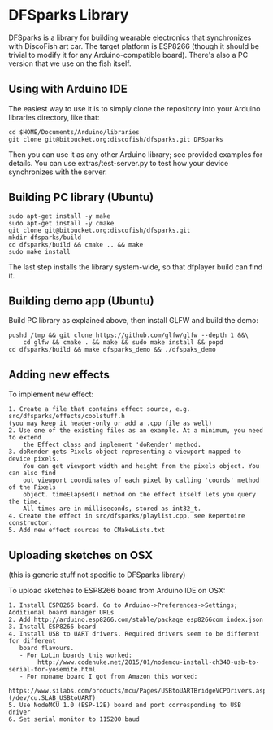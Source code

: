 DFSparks Library
================

DFSparks is a library for building wearable electronics that synchronizes 
with DiscoFish art car. The target platform is ESP8266 (though it should be
trivial to modify it for any Arduino-compatible board). There's also a 
PC version that we use on the fish itself.

Using with Arduino IDE
----------------------------

The easiest way to use it is to simply clone the repository into your Arduino
libraries directory,  like that:

	cd $HOME/Documents/Arduino/libraries
	git clone git@bitbucket.org:discofish/dfsparks.git DFSparks 

Then you can use it as any other Arduino library; see provided examples for
details. You can use extras/test-server.py to test how your device
synchronizes with the server.

Building PC library (Ubuntu)
----------------------------

    sudo apt-get install -y make
    sudo apt-get install -y cmake
	git clone git@bitbucket.org:discofish/dfsparks.git
	mkdir dfsparks/build
	cd dfsparks/build && cmake .. && make 
	sudo make install

The last step installs the library system-wide, so that dfplayer build can
find it.

Building demo app (Ubuntu)
----------------------------

Build PC library as explained above, then install GLFW and build the demo:

	pushd /tmp && git clone https://github.com/glfw/glfw --depth 1 &&\
		cd glfw && cmake . && make && sudo make install && popd 
    cd dfsparks/build && make dfsparks_demo && ./dfspaks_demo
 

Adding new effects
----------------------------

To implement new effect:

	1. Create a file that contains effect source, e.g. src/dfsparks/effects/coolstuff.h
	(you may keep it header-only or add a .cpp file as well)
	2. Use one of the existing files as an example. At a minimum, you need to extend 
		the Effect class and implement 'doRender' method.
	3. doRender gets Pixels object representing a viewport mapped to device pixels. 
		You can get viewport width and height from the pixels object. You can also find 
		out viewport coordinates of each pixel by calling 'coords' method of the Pixels
		object. timeElapsed() method on the effect itself lets you query the time.
		All times are in milliseconds, stored as int32_t.
	4. Create the effect in src/dfsparks/playlist.cpp, see Repertoire constructor.
	5. Add new effect sources to CMakeLists.txt


Uploading sketches on OSX
-------------------------

(this is generic stuff not specific to DFSparks library)

To upload sketches to ESP8266 board from Arduino IDE on OSX:

	1. Install ESP8266 board. Go to Arduino->Preferences->Settings; Additional board manager URLs
	2. Add http://arduino.esp8266.com/stable/package_esp8266com_index.json
	3. Install ESP8266 board
	4. Install USB to UART drivers. Required drivers seem to be different for different 
	   board flavours. 
	   - For LoLin boards this worked: 
			http://www.codenuke.net/2015/01/nodemcu-install-ch340-usb-to-serial-for-yosemite.html
	   - For noname board I got from Amazon this worked: 
			https://www.silabs.com/products/mcu/Pages/USBtoUARTBridgeVCPDrivers.aspx (/dev/cu.SLAB_USBtoUART)
	5. Use NodeMCU 1.0 (ESP-12E) board and port corresponding to USB driver
	6. Set serial monitor to 115200 baud

